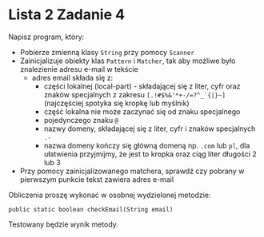 # Lista 2 Zadanie 4

Napisz program, który:
- Pobierze zmienną klasy `String` przy pomocy `Scanner`
- Zainicjalizuje obiekty klas `Pattern` i `Matcher`, tak aby możliwe było znalezienie adresu e-mail w tekście
  - adres email składa się z:
    - części lokalnej (local-part) - składającej się z liter, cyfr oraz znaków specjalnych z zakresu ```[.!#$%&'*+-/=?^_`{|}~]``` (najczęściej spotyka się kropkę lub myślnik)
    - część lokalna nie może zaczynać się od znaku specjalnego
    - pojedynczego znaku `@`
    - nazwy domeny, składającej się z liter, cyfr i znaków specjalnych `.-`
    - nazwa domeny kończy się główną domeną np. `.com` lub `pl`, dla ułatwienia przyjmijmy, że jest to kropka oraz ciąg liter długości 2 lub 3
- Przy pomocy zainicjalizowanego matchera, sprawdź czy pobrany w pierwszym punkcie tekst zawiera adres e-mail

Obliczenia proszę wykonać w osobnej wydzielonej metodzie:

```
public static boolean checkEmail(String email)
```

Testowany będzie wynik metody.
